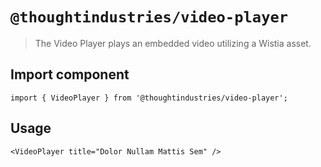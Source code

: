 # `@thoughtindustries/video-player`

> The Video Player plays an embedded video utilizing a Wistia asset.

## Import component

```
import { VideoPlayer } from '@thoughtindustries/video-player';
```

## Usage

```
<VideoPlayer title="Dolor Nullam Mattis Sem" />
```